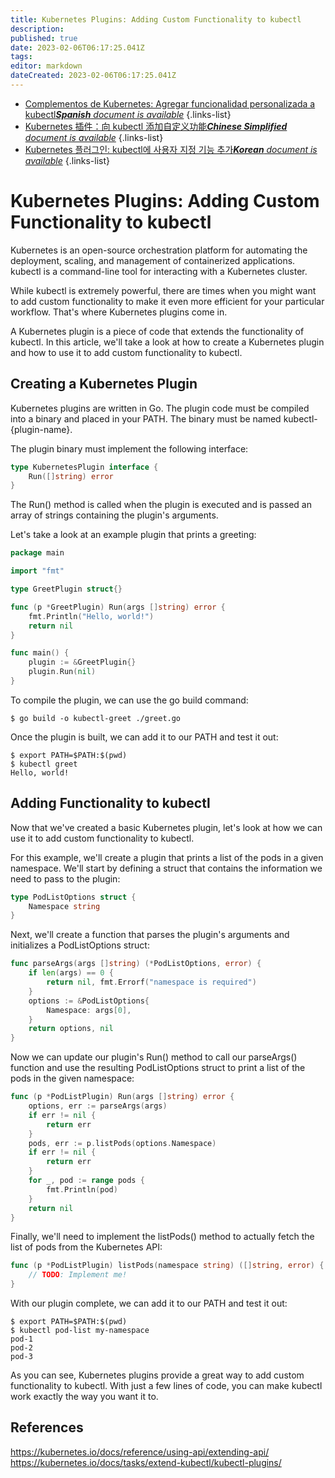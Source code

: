 ```yaml
---
title: Kubernetes Plugins: Adding Custom Functionality to kubectl
description: 
published: true
date: 2023-02-06T06:17:25.041Z
tags: 
editor: markdown
dateCreated: 2023-02-06T06:17:25.041Z
---
```


- [Complementos de Kubernetes: Agregar funcionalidad personalizada a kubectl***Spanish** document is available*](/es/Knowledge-base/Kubernetes/kubernetes-plugins-adding-custom-functionality-to-kubectl)
{.links-list}
- [Kubernetes 插件：向 kubectl 添加自定义功能***Chinese Simplified** document is available*](/zh/Knowledge-base/Kubernetes/kubernetes-plugins-adding-custom-functionality-to-kubectl)
{.links-list}
- [Kubernetes 플러그인: kubectl에 사용자 지정 기능 추가***Korean** document is available*](/ko/Knowledge-base/Kubernetes/kubernetes-plugins-adding-custom-functionality-to-kubectl)
{.links-list}


# Kubernetes Plugins: Adding Custom Functionality to kubectl

Kubernetes is an open-source orchestration platform for automating the deployment, scaling, and management of containerized applications. kubectl is a command-line tool for interacting with a Kubernetes cluster.

While kubectl is extremely powerful, there are times when you might want to add custom functionality to make it even more efficient for your particular workflow. That's where Kubernetes plugins come in.

A Kubernetes plugin is a piece of code that extends the functionality of kubectl. In this article, we'll take a look at how to create a Kubernetes plugin and how to use it to add custom functionality to kubectl.

## Creating a Kubernetes Plugin

Kubernetes plugins are written in Go. The plugin code must be compiled into a binary and placed in your PATH. The binary must be named kubectl-{plugin-name}.

The plugin binary must implement the following interface:

```go
type KubernetesPlugin interface {
	Run([]string) error
}
```

The Run() method is called when the plugin is executed and is passed an array of strings containing the plugin's arguments.

Let's take a look at an example plugin that prints a greeting:

```go
package main

import "fmt"

type GreetPlugin struct{}

func (p *GreetPlugin) Run(args []string) error {
	fmt.Println("Hello, world!")
	return nil
}

func main() {
	plugin := &GreetPlugin{}
	plugin.Run(nil)
}
```

To compile the plugin, we can use the go build command:

```
$ go build -o kubectl-greet ./greet.go
```

Once the plugin is built, we can add it to our PATH and test it out:

```
$ export PATH=$PATH:$(pwd)
$ kubectl greet
Hello, world!
```

## Adding Functionality to kubectl

Now that we've created a basic Kubernetes plugin, let's look at how we can use it to add custom functionality to kubectl.

For this example, we'll create a plugin that prints a list of the pods in a given namespace. We'll start by defining a struct that contains the information we need to pass to the plugin:

```go
type PodListOptions struct {
	Namespace string
}
```

Next, we'll create a function that parses the plugin's arguments and initializes a PodListOptions struct:

```go
func parseArgs(args []string) (*PodListOptions, error) {
	if len(args) == 0 {
		return nil, fmt.Errorf("namespace is required")
	}
	options := &PodListOptions{
		Namespace: args[0],
	}
	return options, nil
}
```

Now we can update our plugin's Run() method to call our parseArgs() function and use the resulting PodListOptions struct to print a list of the pods in the given namespace:

```go
func (p *PodListPlugin) Run(args []string) error {
	options, err := parseArgs(args)
	if err != nil {
		return err
	}
	pods, err := p.listPods(options.Namespace)
	if err != nil {
		return err
	}
	for _, pod := range pods {
		fmt.Println(pod)
	}
	return nil
}
```

Finally, we'll need to implement the listPods() method to actually fetch the list of pods from the Kubernetes API:

```go
func (p *PodListPlugin) listPods(namespace string) ([]string, error) {
	// TODO: Implement me!
}
```

With our plugin complete, we can add it to our PATH and test it out:

```
$ export PATH=$PATH:$(pwd)
$ kubectl pod-list my-namespace
pod-1
pod-2
pod-3
```

As you can see, Kubernetes plugins provide a great way to add custom functionality to kubectl. With just a few lines of code, you can make kubectl work exactly the way you want it to.

## References

https://kubernetes.io/docs/reference/using-api/extending-api/
https://kubernetes.io/docs/tasks/extend-kubectl/kubectl-plugins/
